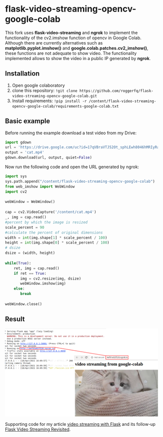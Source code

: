 flask-video-streaming-opencv-google-colab
=====================
This fork uses **flask-video-streaming** and **ngrok** to implement the functionality of the cv2.imshow function of opencv in Google Colab. Although there are currently alternatives such as **matplotlib.pyplot.imshow()** and **google.colab.patches.cv2_imshow()**, these functions are not adequate to show video. The functionality implemented allows to show the video  in a public IP generated by **ngrok**.

Installation
------------
1. Open google colaboratory
2. clone this repository: 
```!git clone https://github.com/roggerfq/flask-video-streaming-opencv-google-colab.git```
3. Install requirements: 
```!pip install -r /content/flask-video-streaming-opencv-google-colab/requirements-google-colab.txt```

Basic example
----------------------------
Before running the example download a test video from my Drive: 
```python
import gdown
url = 'https://drive.google.com/uc?id=17qVBraVTJ52Ot_sphLEwh8046hMRIyRa'
output = 'cat.mp4'
gdown.download(url, output, quiet=False)
```
Now run the following code and open the URL generated by ngrok:
```python
import sys
sys.path.append("/content/flask-video-streaming-opencv-google-colab")
from web_imshow import WebWindow
import cv2

webWindow = WebWindow()

cap = cv2.VideoCapture('/content/cat.mp4')
_, img = cap.read()
#percent by which the image is resized
scale_percent = 90
#calculate the percent of original dimensions
width = int(img.shape[1] * scale_percent / 100)
height = int(img.shape[0] * scale_percent / 100)
# dsize
dsize = (width, height)

while(True):
    ret, img = cap.read()
    if ret == True:
       img = cv2.resize(img, dsize)
       webWindow.imshow(img)
    else:
       break

webWindow.close()
```

Result
------------
![alt text](https://raw.githubusercontent.com/roggerfq/flask-video-streaming-opencv-google-colab/master/result.png)

Supporting code for my article [video streaming with Flask](http://blog.miguelgrinberg.com/post/video-streaming-with-flask) and its follow-up [Flask Video Streaming Revisited](http://blog.miguelgrinberg.com/post/flask-video-streaming-revisited).
